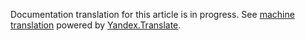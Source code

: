 Documentation translation for this article is in progress.
See
[machine translation](https://z5h64q92x9.net/proxy_u/ru-en.en/http/hhru.github.io/api/rendered-docs/docs/clusters.md.html) powered by
[Yandex.Translate](https://translate.yandex.com/translate).
